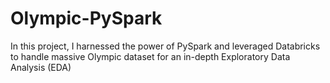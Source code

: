 # Olympic-PySpark
In this project, I harnessed the power of PySpark and leveraged Databricks to handle massive Olympic dataset for an in-depth Exploratory Data Analysis (EDA)

